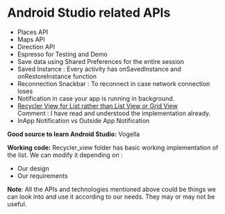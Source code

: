 # Android Studio related APIs
- Places API
- Maps API
- Direction API
- Espresso for Testing and Demo
- Save data using Shared Preferences for the entire session
- Saved Instance : Every activity has onSavedInstance and onRestoreInstance function
- Reconnection Snackbar : To reconnect in case network connection loses
- Notification in case your app is running in background.
- [Recycler View for List rather than List View or Grid View](http://www.vogella.com/tutorials/AndroidRecyclerView/article.html)<br>
  Comment : I have read and understood the implementation already.
- InApp Notification vs Outside App Notification

**Good source to learn Android Studio:**
Vogella


**Working code:**
Recycler_view folder has basic working implementation of the list. 
We can modify it depending on : 
- Our design
- Our requirements

__Note__: All the APIs and technologies mentioned above could be things we can look into and use it according to our needs. They may or may not be useful.

